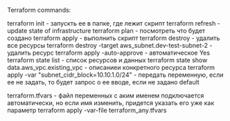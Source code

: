 Terraform commands:

terraform init - запускть ее в папке, где лежит скрипт
terraform refresh - update state of infrastructure
terraform plan - посмотреть что будет создано
terraform apply - выполнить скрипт
terraform destroy - удалить все ресурсы
terraform destroy -target aws_subnet.dev-test-subnet-2 - удалить ресурс
terraform apply -auto-approve - автоматическое Yes
terraform state list - список ресурсов и данных
terraform state show data.aws_vpc.existing_vpc - описаниеи конкретного ресурса
terraform apply -var "subnet_cidr_block=10.10.1.0/24" - передать переменную, если ее не задать, то будет запрос о ее вводе, если не задано default

terraform.tfvars - файл переменных с аким именем подключается автоматически, но если имя изменить, придется указать его уже как параметр
terraform apply -var-file terraform_any.tfvars
